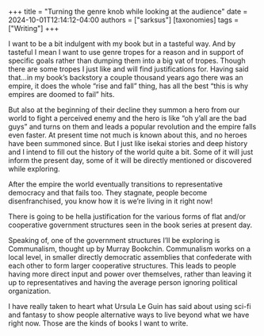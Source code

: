 +++
title = "Turning the genre knob while looking at the audience"
date = 2024-10-01T12:14:12-04:00
authors = ["sarksus"]
[taxonomies]
tags = ["Writing"]
+++

I want to be a bit indulgent with my book but in a tasteful way. And by tasteful I mean I want to use genre tropes for a reason and in support of specific goals rather than dumping them into a big vat of tropes. Though there are some tropes I just like and will find justifications for. Having said that...in my book’s backstory a couple thousand years ago there was an empire, it does the whole “rise and fall” thing, has all the best “this is why empires are doomed to fail” hits.

But also at the beginning of their decline they summon a hero from our world to fight a perceived enemy and the hero is like “oh y’all are the bad guys” and turns on them and leads a popular revolution and the empire falls even faster. At present time not much is known about this, and no heroes have been summoned since. But I just like isekai stories and deep history and I intend to fill out the history of the world quite a bit. Some of it will just inform the present day, some of it will be directly mentioned or discovered while exploring.

After the empire the world eventually transitions to representative democracy and that fails too. They stagnate, people become disenfranchised, you know how it is we’re living in it right now!

There is going to be hella justification for the various forms of flat and/or cooperative government structures seen in the book series at present day.

Speaking of, one of the government structures I’ll be exploring is Communalism, thought up by Murray Bookchin. Communalism works on a local level, in smaller directly democratic assemblies that confederate with each other to form larger cooperative structures. This leads to people having more direct input and power over themselves, rather than leaving it up to representatives and having the average person ignoring political organization.

I have really taken to heart what Ursula Le Guin has said about using sci-fi and fantasy to show people alternative ways to live beyond what we have right now. Those are the kinds of books I want to write. 